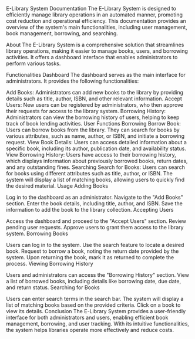 E-Library System Documentation
The E-Library System is designed to efficiently manage library operations in an automated manner, promoting cost reduction and operational efficiency. This documentation provides an overview of the system's main functionalities, including user management, book management, borrowing, and searching.

About
The E-Library System is a comprehensive solution that streamlines library operations, making it easier to manage books, users, and borrowing activities. It offers a dashboard interface that enables administrators to perform various tasks.

Functionalities
Dashboard
The dashboard serves as the main interface for administrators. It provides the following functionalities:

Add Books: Administrators can add new books to the library by providing details such as title, author, ISBN, and other relevant information.
Accept Users: New users can be registered by administrators, who then approve their requests for access to the library system.
Borrowing History: Administrators can view the borrowing history of users, helping to keep track of book lending activities.
User Functions
Borrowing
Borrow Book: Users can borrow books from the library. They can search for books by various attributes, such as name, author, or ISBN, and initiate a borrowing request.
View Book Details: Users can access detailed information about a specific book, including its author, publication date, and availability status.
View Borrowing History: Users have access to their borrowing history, which displays information about previously borrowed books, return dates, and any outstanding fines.
Searching
Search for Books: Users can search for books using different attributes such as title, author, or ISBN. The system will display a list of matching books, allowing users to quickly find the desired material.
Usage
Adding Books

Log in to the dashboard as an administrator.
Navigate to the "Add Books" section.
Enter the book details, including title, author, and ISBN.
Save the information to add the book to the library collection.
Accepting Users

Access the dashboard and proceed to the "Accept Users" section.
Review pending user requests.
Approve users to grant them access to the library system.
Borrowing Books

Users can log in to the system.
Use the search feature to locate a desired book.
Request to borrow a book, noting the return date provided by the system.
Upon returning the book, mark it as returned to complete the process.
Viewing Borrowing History

Users and administrators can access the "Borrowing History" section.
View a list of borrowed books, including details like borrowing date, due date, and return status.
Searching for Books

Users can enter search terms in the search bar.
The system will display a list of matching books based on the provided criteria.
Click on a book to view its details.
Conclusion
The E-Library System provides a user-friendly interface for both administrators and users, enabling efficient book management, borrowing, and user tracking. With its intuitive functionalities, the system helps libraries operate more effectively and reduce costs.
